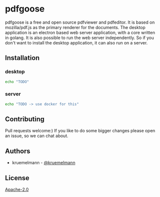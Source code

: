 # pdfgoose

pdfgoose is a free and open source pdfviewer and pdfeditor. It is based on mozilla/pdf.js as the primary renderer for the documents.
The desktop application is an electron based web server application, with a core written in golang.
It is also possible to run the web server independently. So if you don't want to install the desktop application, it can also run on a server.

## Installation

### desktop

```bash
echo "TODO"
```
### server

```bash
echo "TODO -> use docker for this"
```

## Contributing

Pull requests welcome:)
If you like to do some bigger changes please open an issue, so we can chat about.

## Authors

* kruemelmann - [@kruemelmann](https://github.com/kruemelmann/)

## License
[Apache-2.0](https://choosealicense.com/licenses/apache-2.0/)

